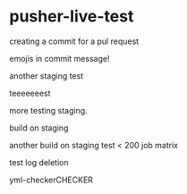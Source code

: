 # pusher-live-test

creating a commit for a pul request

emojis in commit message!


another staging test

teeeeeeest

more testing staging.

build on staging

another build on staging
test < 200 job matrix

test log deletion

yml-checkerCHECKER

